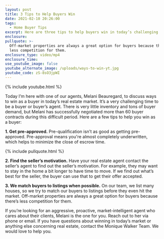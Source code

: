 ```yaml
---
layout: post
title: 3 Tips to Help Buyers Win
date: 2021-02-10 20:26:00
tags:
  - Home Buyer Tips
excerpt: Here are three tips to help buyers win in today’s challenging market.
enclosure:
pullquote: >-
  Off-market properties are always a great option for buyers because there’s
  less competition for them.
enclosure_type: video/mp4
enclosure_time:
use_youtube_image: false
youtube_alternate_image: /uploads/ways-to-win-yt.jpg
youtube_code: zS-8sO3jpWI
---
```


{% include youtube.html %}

Today I’m here with one of our agents, Melani Beauregard, to discuss ways to win as a buyer in today’s real estate market. It’s a very challenging time to be a buyer or buyer’s agent. There is very little inventory and tons of buyer demand, but Melani has successfully negotiated more than 60 buyer contracts during this difficult period. Here are a few tips to help you win as a buyer:

**1\. Get pre-approved.** Pre-qualification isn’t as good as getting pre-approved. Pre-approval means you're almost completely underwritten, which helps to minimize the close of escrow time.

{% include pullquote.html %}

**2\. Find the seller’s motivation.** Have your real estate agent contact the seller’s agent to find out the seller’s motivation. For example, they may want to stay in the home a bit longer to have time to move. If we find out what’s best for the seller, the buyer can use that to get their offer accepted.&nbsp;

**3\. We match buyers to listings when possible.** On our team, we list many houses, so we try to match our buyers to listings before they even hit the market. Off-market properties are always a great option for buyers because there’s less competition for them.&nbsp;

If you’re looking for an aggressive, proactive, market-intelligent agent who cares about their clients, Melani is the one for you. Reach out to her via phone or email. If you have questions about winning in today’s market or anything else concerning real estate, contact the Monique Walker Team. We would love to help you.
